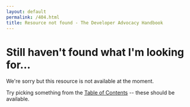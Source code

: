 ```yaml
---
layout: default
permalink: /404.html
title: Resource not found - The Developer Advocacy Handbook
---
```


# Still haven't found what I'm looking for…

We're sorry but this resource is not available at the moment.

Try picking something from the [Table of Contents](toc) -- these should be available.